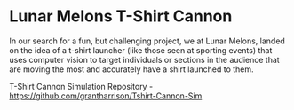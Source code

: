 # Lunar Melons T-Shirt Cannon
In our search for a fun, but challenging project, we at Lunar Melons, landed on the idea of a t-shirt launcher (like those seen at sporting events) that uses computer vision to target individuals or sections in the audience that are moving the most and accurately have a shirt launched to them.

T-Shirt Cannon Simulation Repository -   
https://github.com/grantharrison/Tshirt-Cannon-Sim
